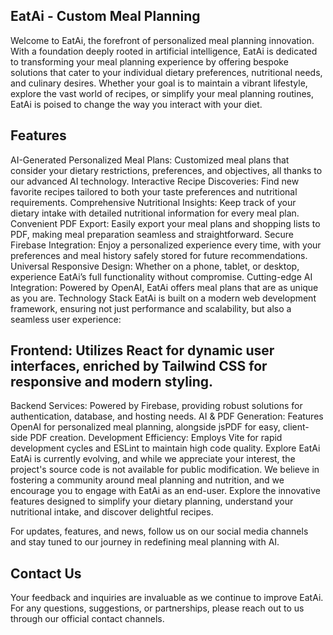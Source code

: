 ## EatAi - Custom Meal Planning
Welcome to EatAi, the forefront of personalized meal planning innovation. With a foundation deeply rooted in artificial intelligence, EatAi is dedicated to transforming your meal planning experience by offering bespoke solutions that cater to your individual dietary preferences, nutritional needs, and culinary desires. Whether your goal is to maintain a vibrant lifestyle, explore the vast world of recipes, or simplify your meal planning routines, EatAi is poised to change the way you interact with your diet.

## Features
AI-Generated Personalized Meal Plans: Customized meal plans that consider your dietary restrictions, preferences, and objectives, all thanks to our advanced AI technology.
Interactive Recipe Discoveries: Find new favorite recipes tailored to both your taste preferences and nutritional requirements.
Comprehensive Nutritional Insights: Keep track of your dietary intake with detailed nutritional information for every meal plan.
Convenient PDF Export: Easily export your meal plans and shopping lists to PDF, making meal preparation seamless and straightforward.
Secure Firebase Integration: Enjoy a personalized experience every time, with your preferences and meal history safely stored for future recommendations.
Universal Responsive Design: Whether on a phone, tablet, or desktop, experience EatAi’s full functionality without compromise.
Cutting-edge AI Integration: Powered by OpenAI, EatAi offers meal plans that are as unique as you are.
Technology Stack
EatAi is built on a modern web development framework, ensuring not just performance and scalability, but also a seamless user experience:

## Frontend: Utilizes React for dynamic user interfaces, enriched by Tailwind CSS for responsive and modern styling.
Backend Services: Powered by Firebase, providing robust solutions for authentication, database, and hosting needs.
AI & PDF Generation: Features OpenAI for personalized meal planning, alongside jsPDF for easy, client-side PDF creation.
Development Efficiency: Employs Vite for rapid development cycles and ESLint to maintain high code quality.
Explore EatAi
EatAi is currently evolving, and while we appreciate your interest, the project's source code is not available for public modification. We believe in fostering a community around meal planning and nutrition, and we encourage you to engage with EatAi as an end-user. Explore the innovative features designed to simplify your dietary planning, understand your nutritional intake, and discover delightful recipes.

For updates, features, and news, follow us on our social media channels and stay tuned to our journey in redefining meal planning with AI.

## Contact Us
Your feedback and inquiries are invaluable as we continue to improve EatAi. For any questions, suggestions, or partnerships, please reach out to us through our official contact channels.
